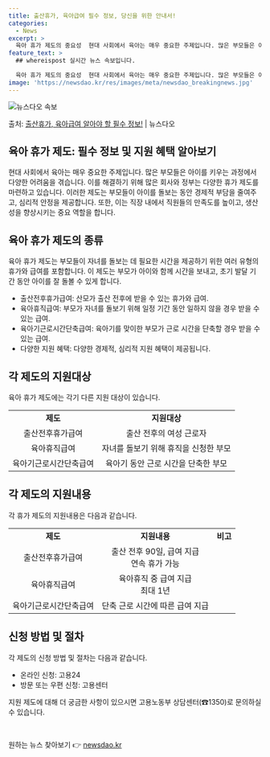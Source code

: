 ```yaml
---
title: 출산휴가, 육아급여 필수 정보, 당신을 위한 안내서!
categories:
  - News
excerpt: >
  육아 휴가 제도의 중요성  현대 사회에서 육아는 매우 중요한 주제입니다. 많은 부모들은 아이를 키우는 과정에…
feature_text: >
  ## whereispost 실시간 뉴스 속보입니다.

  육아 휴가 제도의 중요성  현대 사회에서 육아는 매우 중요한 주제입니다. 많은 부모들은 아이를 키우는 과정에…
image: 'https://newsdao.kr/res/images/meta/newsdao_breakingnews.jpg'
---
```


![뉴스다오 속보](https://newsdao.kr/res/images/meta/newsdao_breakingnews.jpg)

<p>출처: <a href="https://newsdao.kr/4190" rel="dofollow">출산휴가, 육아급여 알아야 할 필수 정보!</a> | 뉴스다오</p>

<h2 data-ke-size="size26">육아 휴가 제도: 필수 정보 및 지원 혜택 알아보기</h2>
<p data-ke-size="size16">현대 사회에서 육아는 매우 중요한 주제입니다. 많은 부모들은 아이를 키우는 과정에서 다양한 어려움을 겪습니다. 이를 해결하기 위해 많은 회사와 정부는 다양한 휴가 제도를 마련하고 있습니다. 이러한 제도는 부모들이 아이를 돌보는 동안 경제적 부담을 줄여주고, 심리적 안정을 제공합니다. 또한, 이는 직장 내에서 직원들의 만족도를 높이고, 생산성을 향상시키는 중요 역할을 합니다.</p>

<h2 data-ke-size="size24">육아 휴가 제도의 종류</h2>
<p data-ke-size="size16">육아 휴가 제도는 부모들이 자녀를 돌보는 데 필요한 시간을 제공하기 위한 여러 유형의 휴가와 급여를 포함합니다. 이 제도는 부모가 아이와 함께 시간을 보내고, 초기 발달 기간 동안 아이를 잘 돌볼 수 있게 합니다.</p> 
<ul>
    <li>출산전후휴가급여: 산모가 출산 전후에 받을 수 있는 휴가와 급여.</li>
    <li>육아휴직급여: 부모가 자녀를 돌보기 위해 일정 기간 동안 일하지 않을 경우 받을 수 있는 급여.</li>
    <li>육아기근로시간단축급여: 육아기를 맞이한 부모가 근로 시간을 단축할 경우 받을 수 있는 급여.</li>
    <li>다양한 지원 혜택: 다양한 경제적, 심리적 지원 혜택이 제공됩니다.</li>
</ul>

<h2 data-ke-size="size24">각 제도의 지원대상</h2>
<p data-ke-size="size16">육아 휴가 제도에는 각기 다른 지원 대상이 있습니다.</p>
<table>
    <tr>
        <td style="text-align: center; height: 17px;"><b>제도</b></td>
        <td style="text-align: center; height: 17px;"><b>지원대상</b></td>
    </tr>
    <tr>
        <td style="text-align: center; height: 17px;">출산전후휴가급여</td>
        <td style="text-align: center; height: 17px;">출산 전후의 여성 근로자</td>
    </tr>
    <tr>
        <td style="text-align: center; height: 17px;">육아휴직급여</td>
        <td style="text-align: center; height: 17px;">자녀를 돌보기 위해 휴직을 신청한 부모</td>
    </tr>
    <tr>
        <td style="text-align: center; height: 17px;">육아기근로시간단축급여</td>
        <td style="text-align: center; height: 17px;">육아기 동안 근로 시간을 단축한 부모</td>
    </tr>
</table>

<h2 data-ke-size="size24">각 제도의 지원내용</h2>
<p data-ke-size="size16">각 휴가 제도의 지원내용은 다음과 같습니다.</p>
<table>
    <tr>
        <td style="text-align: center; height: 17px;"><b>제도</b></td>
        <td style="text-align: center; height: 17px;"><b>지원내용</b></td>
        <td style="text-align: center; height: 17px;"><b>비고</b></td>
    </tr>
    <tr>
        <td style="text-align: center; height: 17px;">출산전후휴가급여</td>
        <td style="text-align: center; height: 17px;">출산 전후 90일, 급여 지급<br>연속 휴가 가능</td>
    </tr>
    <tr>
        <td style="text-align: center; height: 17px;">육아휴직급여</td>
        <td style="text-align: center; height: 17px;">육아휴직 중 급여 지급<br>최대 1년</td>
    </tr>
    <tr>
        <td style="text-align: center; height: 17px;">육아기근로시간단축급여</td>
        <td style="text-align: center; height: 17px;">단축 근로 시간에 따른 급여 지급</td>
    </tr>
</table>

<h2 data-ke-size="size24">신청 방법 및 절차</h2>
<p data-ke-size="size16">각 제도의 신청 방법 및 절차는 다음과 같습니다.</p>
<ul>
    <li>온라인 신청: 고용24</li>
    <li>방문 또는 우편 신청: 고용센터</li>
</ul>

<p data-ke-size="size16">지원 제도에 대해 더 궁금한 사항이 있으시면 고용노동부 상담센터(☎1350)로 문의하실 수 있습니다.</p>
<p data-ke-size="size16">&nbsp;</p> 

원하는 뉴스 찾아보기 👉 <a href="https://newsdao.kr" rel="dofollow">newsdao.kr</a>


